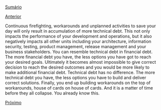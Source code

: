 [Sumário](https://github.com/lucasfantacuci/DevOpsRevelado/blob/master/README.md)


[Anterior]()


Continuous firefighting, workarounds and unplanned
activities to save your day will only result in
accumulation of more technical debt. This not only
impacts the performance of your development and
operations, but it also negatively impacts all other
units including your architecture, information
security, testing, product management, release
management and your business stakeholders.
You can resemble technical debt in financial debt.
The more financial debt you have, the less options
you have got to reach your desired goals. Ultimately
it becomes almost impossible to give correct decision
to reach the desired outcomes and you would be
more likely to make additional financial debt.
Technical debt has no difference. The more technical
debt you have, the less options you have to build and
deliver correct solutions. Finally, you end up building
workarounds on the top of workarounds, house of
cards on house of cards. And it is a matter of time
before they all collapse. You already know this.


[Próximo]()